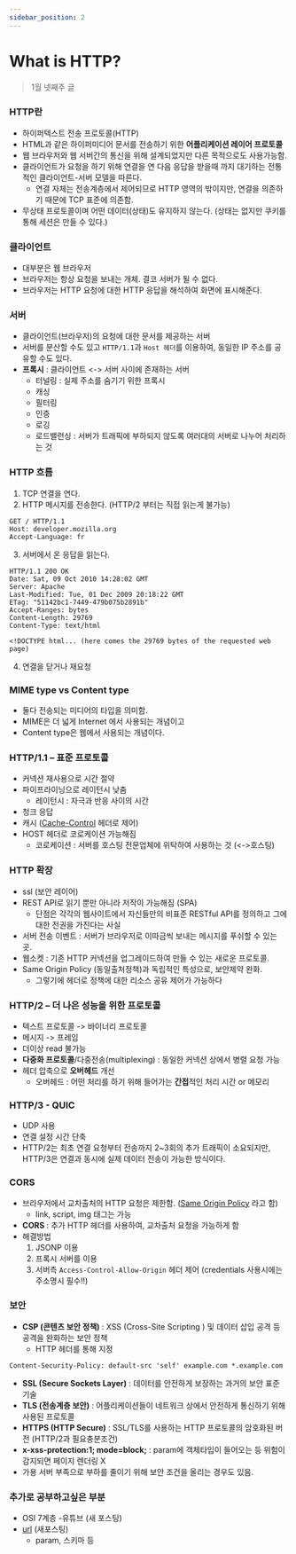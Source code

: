 ```yaml
---
sidebar_position: 2
---
```


# What is HTTP?

> 1월 넷째주 글

### HTTP란

- 하이퍼텍스트 전송 프로토콜(HTTP)
- HTML과 같은 하이퍼미디어 문서를 전송하기 위한 **어플리케이션 레이어 프로토콜**
- 웹 브라우저와 웹 서버간의 통신을 위해 설계되었지만 다른 목적으로도 사용가능함.
- 클라이언트가 요청을 하기 위해 연결을 연 다음 응답을 받을때 까지 대기하는 전통적인 클라이언트-서버 모델을 따른다.
  - 연결 자체는 전송계층에서 제어되므로 HTTP 영역의 밖이지만, 연결을 의존하기 때문에 TCP 표준에 의존함.
- 무상태 프로토콜이며 어떤 데이터(상태)도 유지하지 않는다. (상태는 없지만 쿠키를 통해 세션은 만들 수 있다.)

### 클라이언트

- 대부분은 웹 브라우저
- 브라우저는 항상 요청을 보내는 개체. 결코 서버가 될 수 없다.
- 브라우저는 HTTP 요청에 대한 HTTP 응답을 해석하여 화면에 표시해준다.

### 서버

- 클라이언트(브라우저)의 요청에 대한 문서를 제공하는 서버
- 서버를 분산할 수도 있고 `HTTP/1.1`과 `Host 헤더`를 이용하여, 동일한 IP 주소를 공유할 수도 있다.
- **프록시** : 클라이언트 <-> 서버 사이에 존재하는 서버
  - 터널링 : 실제 주소를 숨기기 위한 프록시
  - 캐싱
  - 필터링
  - 인증
  - 로깅
  - 로드밸런싱 : 서버가 트래픽에 부하되지 않도록 여러대의 서버로 나누어 처리하는 것

### HTTP 흐름

1. TCP 연결을 연다.
2. HTTP 메시지를 전송한다. (HTTP/2 부터는 직접 읽는게 불가능)

```
GET / HTTP/1.1
Host: developer.mozilla.org
Accept-Language: fr
```

3. 서버에서 온 응답을 읽는다.

```
HTTP/1.1 200 OK
Date: Sat, 09 Oct 2010 14:28:02 GMT
Server: Apache
Last-Modified: Tue, 01 Dec 2009 20:18:22 GMT
ETag: "51142bc1-7449-479b075b2891b"
Accept-Ranges: bytes
Content-Length: 29769
Content-Type: text/html

<!DOCTYPE html... (here comes the 29769 bytes of the requested web page)
```

4. 연결을 닫거나 재요청

### MIME type vs Content type

- 둘다 전송되는 미디어의 타입을 의미함.
- MIME은 더 넓게 Internet 에서 사용되는 개념이고
- Content type은 웹에서 사용되는 개념이다.

### HTTP/1.1 – 표준 프로토콜

- 커넥션 재사용으로 시간 절약
- 파이프라이닝으로 레이턴시 낮춤
  - 레이턴시 : 자극과 반응 사이의 시간
- 청크 응답
- 캐시 ([Cache-Control](https://developer.mozilla.org/ko/docs/Web/HTTP/Headers/Cache-Control) 헤더로 제어)
- HOST 헤더로 코로케이션 가능해짐
  - 코로케이션 : 서버를 호스팅 전문업체에 위탁하여 사용하는 것 (<->호스팅)

### HTTP 확장

- ssl (보안 레이어)
- REST API로 읽기 뿐만 아니라 저작이 가능해짐 (SPA)
  - 단점은 각각의 웹사이트에서 자신들만의 비표준 RESTful API를 정의하고 그에 대한 전권을 가진다는 사실
- 서버 전송 이벤트 : 서버가 브라우저로 이따금씩 보내는 메시지를 푸쉬할 수 있는 곳.
- 웹소켓 : 기존 HTTP 커넥션을 업그레이드하여 만들 수 있는 새로운 프로토콜.
- Same Origin Policy (동일출처정책)과 독립적인 특성으로, 보안제약 완화.
  - 그렇기에 헤더로 정책에 대한 리소스 공유 제어가 가능하다

### HTTP/2 – 더 나은 성능을 위한 프로토콜

- 텍스트 프로토콜 -> 바이너리 프로토콜
- 메시지 -> 프레임
- 더이상 read 불가능
- **다중화 프로토콜**/다중전송(multiplexing) : 동일한 커넥션 상에서 병렬 요청 가능
- 헤더 압축으로 **오버헤드** 개선
  - 오버헤드 : 어떤 처리를 하기 위해 들어가는 **간접**적인 처리 시간 or 메모리

### HTTP/3 - QUIC

- UDP 사용
- 연결 설정 시간 단축
- HTTP/2는 최초 연결 요청부터 전송까지 2~3회의 추가 트래픽이 소요되지만, HTTP/3은 연결과 동시에 실제 데이터 전송이 가능한 방식이다.

### CORS

- 브라우저에서 교차출처의 HTTP 요청은 제한함. ([Same Origin Policy](https://developer.mozilla.org/ko/docs/Web/Security/Same-origin_policy) 라고 함)
  - link, script, img 태그는 가능
- **CORS** : 추가 HTTP 헤더를 사용하여, 교차출처 요청을 가능하게 함
- 해결방법
  1. JSONP 이용
  2. 프록시 서버를 이용
  3. 서버측 `Access-Control-Allow-Origin` 헤더 제어 (credentials 사용시에는 주소명시 필수!!)

### 보안

- **CSP (콘텐츠 보안 정책)** : XSS (Cross-Site Scripting ) 및 데이터 삽입 공격 등 공격을 완화하는 보안 정책
  - HTTP 헤더를 통해 지정

```
Content-Security-Policy: default-src 'self' example.com *.example.com
```

- **SSL (Secure Sockets Layer)** : 데이터를 안전하게 보장하는 과거의 보안 표준 기술
- **TLS (전송계층 보안)** : 어플리케이션들이 네트워크 상에서 안전하게 통신하기 위해 사용된 프로토콜
- **HTTPS (HTTP Secure)** : SSL/TLS를 사용하는 HTTP 프로토콜의 암호화된 버전 (HTTP/2과 필요충분조건)
- **x-xss-protection:1; mode=block;** : param에 객체타입이 들어오는 등 위험이 감지되면 페이지 렌더링 X
- 가용 서버 부족으로 부하를 줄이기 위해 보안 조건을 올리는 경우도 있음.

### 추가로 공부하고싶은 부분

- OSI 7계층 -유튜브 (새 포스팅)
- [url](https://developer.mozilla.org/ko/docs/Web/HTTP/Basics_of_HTTP/Identifying_resources_on_the_Web) (새포스팅)
  - param, 스키마 등
